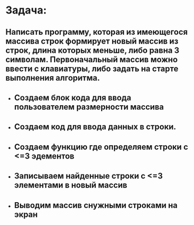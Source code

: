 # Задача: 
## Написать программу, которая из имеющегося массива строк формирует новый массив из строк, длина которых меньше, либо равна 3 символам. Первоначальный массив можно ввести с клавиатуры, либо задать на старте выполнения алгоритма.
- ## Создаем блок кода для ввода пользователем размерности массива
- ## Создаем код для ввода данных в строки.
- ## Создаем функцию где определяем строки с <=3 эдементов
- ## Записываем найденные строки с <=3 элементами в новый массив
- ## Выводим массив снужными строками на экран